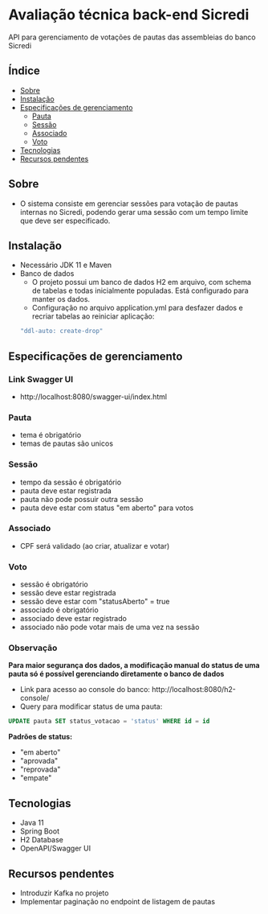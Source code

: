 # Avaliação técnica back-end Sicredi
API para gerenciamento de votações de pautas das assembleias do banco Sicredi
<!--ts-->
## Índice
   * [Sobre](#sobre)
   * [Instalação](#instalação)
   * [Especificações de gerenciamento](#especificações-de-gerenciamento)
      * [Pauta](#pauta)
      * [Sessão](#sessão)
      * [Associado](#associado)
      * [Voto](#voto)
   * [Tecnologias](#tecnologias)
   * [Recursos pendentes](#recursos-pendentes)
<!--te-->
## Sobre
- O sistema consiste em gerenciar sessões para votação de pautas internas no Sicredi, podendo gerar uma sessão com um tempo limite 
que deve ser especificado.

## Instalação
- Necessário JDK 11 e Maven
- Banco de dados
  - O projeto possui um banco de dados H2 em arquivo, com schema de tabelas e todas inicialmente populadas. Está configurado para manter os dados.  
  - Configuração no arquivo application.yml para desfazer dados e recriar tabelas ao reiniciar aplicação: 
  ~~~yml 
  "ddl-auto: create-drop"
  ~~~
## Especificações de gerenciamento
### Link Swagger UI 
   - http://localhost:8080/swagger-ui/index.html
### Pauta
   - tema é obrigatório
   - temas de pautas são unicos
### Sessão
   - tempo da sessão é obrigatório
   - pauta deve estar registrada
   - pauta não pode possuir outra sessão
   - pauta deve estar com status "em aberto" para votos
    
### Associado  
   - CPF será validado (ao criar, atualizar e votar)
    
### Voto 
   - sessão é obrigatório
   - sessão deve estar registrada
   - sessão deve estar com "statusAberto" = true
   - associado é obrigatório
   - associado deve estar registrado
   - associado não pode votar mais de uma vez na sessão
### Observação
**Para maior segurança dos dados, a modificação manual do status de uma pauta só é possível gerenciando diretamente o banco de dados**
   - Link para acesso ao console do banco: http://localhost:8080/h2-console/ <br />
   - Query para modificar status de uma pauta: 
  ~~~sql
  UPDATE pauta SET status_votacao = 'status' WHERE id = id
  ~~~
   **Padrões de status:**
   - "em aberto" 
   - "aprovada" 
   - "reprovada" 
   - "empate"
## Tecnologias
  - Java 11
  - Spring Boot
  - H2 Database
  - OpenAPI/Swagger UI
  
## Recursos pendentes
  - Introduzir Kafka no projeto
  - Implementar paginação no endpoint de listagem de pautas
